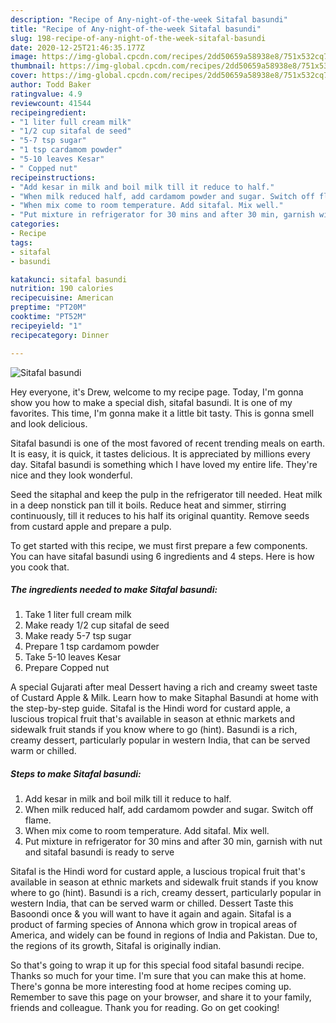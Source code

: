 ```yaml
---
description: "Recipe of Any-night-of-the-week Sitafal basundi"
title: "Recipe of Any-night-of-the-week Sitafal basundi"
slug: 198-recipe-of-any-night-of-the-week-sitafal-basundi
date: 2020-12-25T21:46:35.177Z
image: https://img-global.cpcdn.com/recipes/2dd50659a58938e8/751x532cq70/sitafal-basundi-recipe-main-photo.jpg
thumbnail: https://img-global.cpcdn.com/recipes/2dd50659a58938e8/751x532cq70/sitafal-basundi-recipe-main-photo.jpg
cover: https://img-global.cpcdn.com/recipes/2dd50659a58938e8/751x532cq70/sitafal-basundi-recipe-main-photo.jpg
author: Todd Baker
ratingvalue: 4.9
reviewcount: 41544
recipeingredient:
- "1 liter full cream milk"
- "1/2 cup sitafal de seed"
- "5-7 tsp sugar"
- "1 tsp cardamom powder"
- "5-10 leaves Kesar"
- " Copped nut"
recipeinstructions:
- "Add kesar in milk and boil milk till it reduce to half."
- "When milk reduced half, add cardamom powder and sugar. Switch off flame."
- "When mix come to room temperature. Add sitafal. Mix well."
- "Put mixture in refrigerator for 30 mins and after 30 min, garnish with nut and sitafal basundi is ready to serve"
categories:
- Recipe
tags:
- sitafal
- basundi

katakunci: sitafal basundi 
nutrition: 190 calories
recipecuisine: American
preptime: "PT20M"
cooktime: "PT52M"
recipeyield: "1"
recipecategory: Dinner

---
```



![Sitafal basundi](https://img-global.cpcdn.com/recipes/2dd50659a58938e8/751x532cq70/sitafal-basundi-recipe-main-photo.jpg)

Hey everyone, it's Drew, welcome to my recipe page. Today, I'm gonna show you how to make a special dish, sitafal basundi. It is one of my favorites. This time, I'm gonna make it a little bit tasty. This is gonna smell and look delicious.

Sitafal basundi is one of the most favored of recent trending meals on earth. It is easy, it is quick, it tastes delicious. It is appreciated by millions every day. Sitafal basundi is something which I have loved my entire life. They're nice and they look wonderful.

Seed the sitaphal and keep the pulp in the refrigerator till needed. Heat milk in a deep nonstick pan till it boils. Reduce heat and simmer, stirring continuously, till it reduces to his half its original quantity. Remove seeds from custard apple and prepare a pulp.


To get started with this recipe, we must first prepare a few components. You can have sitafal basundi using 6 ingredients and 4 steps. Here is how you cook that.

<!--inarticleads1-->

##### The ingredients needed to make Sitafal basundi:

1. Take 1 liter full cream milk
1. Make ready 1/2 cup sitafal de seed
1. Make ready 5-7 tsp sugar
1. Prepare 1 tsp cardamom powder
1. Take 5-10 leaves Kesar
1. Prepare  Copped nut


A special Gujarati after meal Dessert having a rich and creamy sweet taste of Custard Apple &amp; Milk. Learn how to make Sitaphal Basundi at home with the step-by-step guide. Sitafal is the Hindi word for custard apple, a luscious tropical fruit that&#39;s available in season at ethnic markets and sidewalk fruit stands if you know where to go (hint). Basundi is a rich, creamy dessert, particularly popular in western India, that can be served warm or chilled. 

<!--inarticleads2-->

##### Steps to make Sitafal basundi:

1. Add kesar in milk and boil milk till it reduce to half.
1. When milk reduced half, add cardamom powder and sugar. Switch off flame.
1. When mix come to room temperature. Add sitafal. Mix well.
1. Put mixture in refrigerator for 30 mins and after 30 min, garnish with nut and sitafal basundi is ready to serve


Sitafal is the Hindi word for custard apple, a luscious tropical fruit that&#39;s available in season at ethnic markets and sidewalk fruit stands if you know where to go (hint). Basundi is a rich, creamy dessert, particularly popular in western India, that can be served warm or chilled. Dessert Taste this Basoondi once &amp; you will want to have it again and again. Sitafal is a product of farming species of Annona which grow in tropical areas of America, and widely can be found in regions of India and Pakistan. Due to, the regions of its growth, Sitafal is originally indian. 

So that's going to wrap it up for this special food sitafal basundi recipe. Thanks so much for your time. I'm sure that you can make this at home. There's gonna be more interesting food at home recipes coming up. Remember to save this page on your browser, and share it to your family, friends and colleague. Thank you for reading. Go on get cooking!
